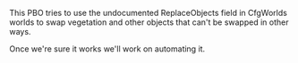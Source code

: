 This PBO tries to use the undocumented ReplaceObjects field in CfgWorlds worlds to swap vegetation and other objects that can't be swapped in other ways.

Once we're sure it works we'll work on automating it.

